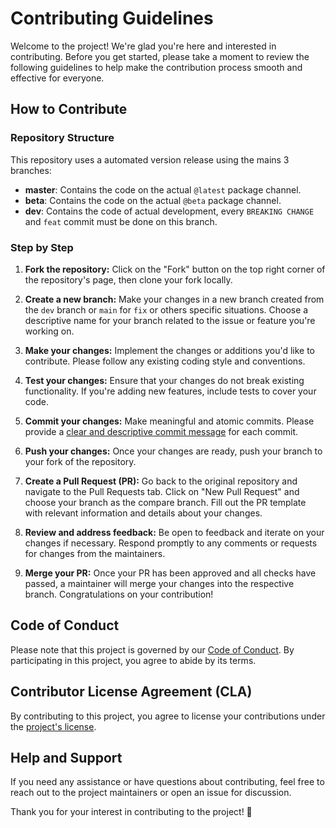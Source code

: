 # Contributing Guidelines

Welcome to the project! We're glad you're here and interested in contributing. Before you get started, please take a moment to review the following guidelines to help make the contribution process smooth and effective for everyone.

## How to Contribute

### Repository Structure

This repository uses a automated version release using the mains 3 branches:

- **master**: Contains the code on the actual `@latest` package channel.
- **beta**: Contains the code on the actual `@beta` package channel.
- **dev**: Contains the code of actual development, every `BREAKING CHANGE` and `feat` commit must be done on this branch.

### Step by Step

1. **Fork the repository:** Click on the "Fork" button on the top right corner of the repository's page, then clone your fork locally.

2. **Create a new branch:** Make your changes in a new branch created from the `dev` branch or `main` for `fix` or others specific situations. Choose a descriptive name for your branch related to the issue or feature you're working on.

3. **Make your changes:** Implement the changes or additions you'd like to contribute. Please follow any existing coding style and conventions.

4. **Test your changes:** Ensure that your changes do not break existing functionality. If you're adding new features, include tests to cover your code.

5. **Commit your changes:** Make meaningful and atomic commits. Please provide a [clear and descriptive commit message](https://www.conventionalcommits.org/en/v1.0.0/#summary) for each commit.

6. **Push your changes:** Once your changes are ready, push your branch to your fork of the repository.

7. **Create a Pull Request (PR):** Go back to the original repository and navigate to the Pull Requests tab. Click on "New Pull Request" and choose your branch as the compare branch. Fill out the PR template with relevant information and details about your changes.

8. **Review and address feedback:** Be open to feedback and iterate on your changes if necessary. Respond promptly to any comments or requests for changes from the maintainers.

9. **Merge your PR:** Once your PR has been approved and all checks have passed, a maintainer will merge your changes into the respective branch. Congratulations on your contribution!

## Code of Conduct

Please note that this project is governed by our [Code of Conduct](CODE_OF_CONDUCT.md). By participating in this project, you agree to abide by its terms.

## Contributor License Agreement (CLA)

By contributing to this project, you agree to license your contributions under the [project's license](LICENSE).

## Help and Support

If you need any assistance or have questions about contributing, feel free to reach out to the project maintainers or open an issue for discussion.

Thank you for your interest in contributing to the project! 🚀
